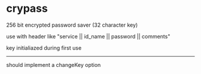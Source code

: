 # crypass

256 bit encrypted password saver (32 character key)

use with header like "service  ||  id_name  ||  password  ||  comments"

key initialiazed during first use

----------

should implement a changeKey option
